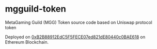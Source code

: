 # mgguild-token
MetaGaming Guild (MGG) Token source code based on Uniswap protocol token

Deployed on [0xB2B88912EdC5F5FECE07ed821dE80440c0BAE618](https://etherscan.io/address/0xB2B88912EdC5F5FECE07ed821dE80440c0BAE618#code) on Ethereum Blockchain.
